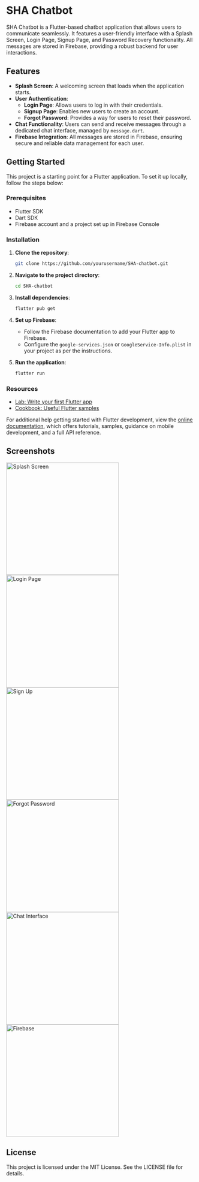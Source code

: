 # SHA Chatbot

SHA Chatbot is a Flutter-based chatbot application that allows users to communicate seamlessly. It features a user-friendly interface with a Splash Screen, Login Page, Signup Page, and Password Recovery functionality. All messages are stored in Firebase, providing a robust backend for user interactions.

## Features

- **Splash Screen**: A welcoming screen that loads when the application starts.
- **User Authentication**:
    - **Login Page**: Allows users to log in with their credentials.
    - **Signup Page**: Enables new users to create an account.
    - **Forgot Password**: Provides a way for users to reset their password.
- **Chat Functionality**: Users can send and receive messages through a dedicated chat interface, managed by `message.dart`.
- **Firebase Integration**: All messages are stored in Firebase, ensuring secure and reliable data management for each user.

## Getting Started

This project is a starting point for a Flutter application. To set it up locally, follow the steps below:

### Prerequisites

- Flutter SDK
- Dart SDK
- Firebase account and a project set up in Firebase Console

### Installation

1. **Clone the repository**:

   ```bash
   git clone https://github.com/yourusername/SHA-chatbot.git
   ```

2. **Navigate to the project directory**:

   ```bash
   cd SHA-chatbot
   ```

3. **Install dependencies**:

   ```bash
   flutter pub get
   ```

4. **Set up Firebase**:
    - Follow the Firebase documentation to add your Flutter app to Firebase.
    - Configure the `google-services.json` or `GoogleService-Info.plist` in your project as per the instructions.

5. **Run the application**:

   ```bash
   flutter run
   ```

### Resources

- [Lab: Write your first Flutter app](https://docs.flutter.dev/get-started/codelab)
- [Cookbook: Useful Flutter samples](https://docs.flutter.dev/cookbook)

For additional help getting started with Flutter development, view the [online documentation](https://docs.flutter.dev/), which offers tutorials, samples, guidance on mobile development, and a full API reference.

## Screenshots

<img src="appimg/SplashScreen.png" alt="Splash Screen" width="300" /> <img src="appimg/Login.png" alt="Login Page" width="300" />
<img src="appimg/SignUp.png" alt="Sign Up" width="300" />
<img src="appimg/ForgetPassword.png" alt="Forgot Password" width="300" />
<img src="appimg/chat_interface.png" alt="Chat Interface" width="300" />
<img src="appimg/firebase.png" alt="Firebase" width="300" />



## License

This project is licensed under the MIT License. See the LICENSE file for details.

